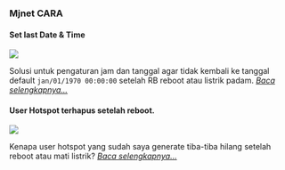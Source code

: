 ### Mjnet CARA

#### Set last Date & Time

![](img/setdatetime-s.png)

Solusi untuk pengaturan jam dan tanggal agar tidak kembali ke tanggal default `jan/01/1970 00:00:00` setelah RB reboot atau listrik padam. [*Baca selengkapnya...*](blog/set-date-time "Read more...")

#### User Hotspot terhapus setelah reboot. 

![](img/usersmissing-s.png)

Kenapa user hotspot yang sudah saya generate tiba-tiba hilang setelah reboot atau mati listrik? [*Baca selengkapnya...*](blog/hotspot-users-missing "Read more...")
